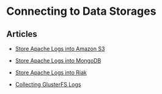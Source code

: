 Connecting to Data Storages
===========================


Articles
--------

-   [Store Apache Logs into Amazon S3](/articles/apache-to-s3)


-   [Store Apache Logs into MongoDB](/articles/apache-to-mongodb.md)


-   [Store Apache Logs into Riak](/articles/apache-to-riak.md)


-   [Collecting GlusterFS Logs](/articles/collect-glusterfs-logs.md)
